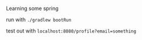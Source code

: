 Learning some spring

run with `./gradlew bootRun`

test out with `localhost:8080/profile?email=something`
